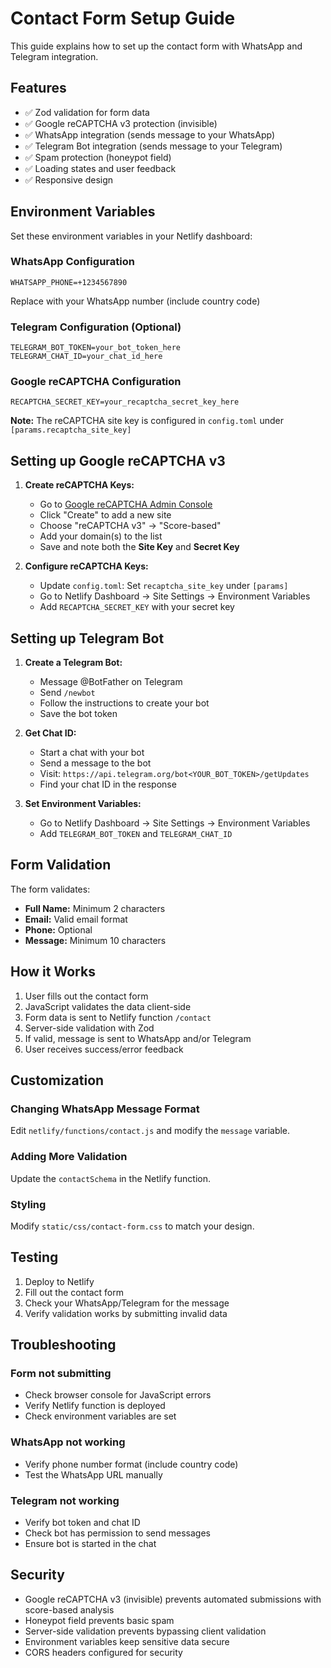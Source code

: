 # Contact Form Setup Guide

This guide explains how to set up the contact form with WhatsApp and Telegram integration.

## Features

- ✅ Zod validation for form data
- ✅ Google reCAPTCHA v3 protection (invisible)
- ✅ WhatsApp integration (sends message to your WhatsApp)
- ✅ Telegram Bot integration (sends message to your Telegram)
- ✅ Spam protection (honeypot field)
- ✅ Loading states and user feedback
- ✅ Responsive design

## Environment Variables

Set these environment variables in your Netlify dashboard:

### WhatsApp Configuration
```
WHATSAPP_PHONE=+1234567890
```
Replace with your WhatsApp number (include country code)

### Telegram Configuration (Optional)
```
TELEGRAM_BOT_TOKEN=your_bot_token_here
TELEGRAM_CHAT_ID=your_chat_id_here
```

### Google reCAPTCHA Configuration
```
RECAPTCHA_SECRET_KEY=your_recaptcha_secret_key_here
```

**Note:** The reCAPTCHA site key is configured in `config.toml` under `[params.recaptcha_site_key]`

## Setting up Google reCAPTCHA v3

1. **Create reCAPTCHA Keys:**
   - Go to [Google reCAPTCHA Admin Console](https://www.google.com/recaptcha/admin)
   - Click "Create" to add a new site
   - Choose "reCAPTCHA v3" → "Score-based"
   - Add your domain(s) to the list
   - Save and note both the **Site Key** and **Secret Key**

2. **Configure reCAPTCHA Keys:**
   - Update `config.toml`: Set `recaptcha_site_key` under `[params]`
   - Go to Netlify Dashboard → Site Settings → Environment Variables
   - Add `RECAPTCHA_SECRET_KEY` with your secret key

## Setting up Telegram Bot

1. **Create a Telegram Bot:**
   - Message @BotFather on Telegram
   - Send `/newbot`
   - Follow the instructions to create your bot
   - Save the bot token

2. **Get Chat ID:**
   - Start a chat with your bot
   - Send a message to the bot
   - Visit: `https://api.telegram.org/bot<YOUR_BOT_TOKEN>/getUpdates`
   - Find your chat ID in the response

3. **Set Environment Variables:**
   - Go to Netlify Dashboard → Site Settings → Environment Variables
   - Add `TELEGRAM_BOT_TOKEN` and `TELEGRAM_CHAT_ID`

## Form Validation

The form validates:
- **Full Name:** Minimum 2 characters
- **Email:** Valid email format
- **Phone:** Optional
- **Message:** Minimum 10 characters

## How it Works

1. User fills out the contact form
2. JavaScript validates the data client-side
3. Form data is sent to Netlify function `/contact`
4. Server-side validation with Zod
5. If valid, message is sent to WhatsApp and/or Telegram
6. User receives success/error feedback

## Customization

### Changing WhatsApp Message Format
Edit `netlify/functions/contact.js` and modify the `message` variable.

### Adding More Validation
Update the `contactSchema` in the Netlify function.

### Styling
Modify `static/css/contact-form.css` to match your design.

## Testing

1. Deploy to Netlify
2. Fill out the contact form
3. Check your WhatsApp/Telegram for the message
4. Verify validation works by submitting invalid data

## Troubleshooting

### Form not submitting
- Check browser console for JavaScript errors
- Verify Netlify function is deployed
- Check environment variables are set

### WhatsApp not working
- Verify phone number format (include country code)
- Test the WhatsApp URL manually

### Telegram not working
- Verify bot token and chat ID
- Check bot has permission to send messages
- Ensure bot is started in the chat

## Security

- Google reCAPTCHA v3 (invisible) prevents automated submissions with score-based analysis
- Honeypot field prevents basic spam
- Server-side validation prevents bypassing client validation
- Environment variables keep sensitive data secure
- CORS headers configured for security 